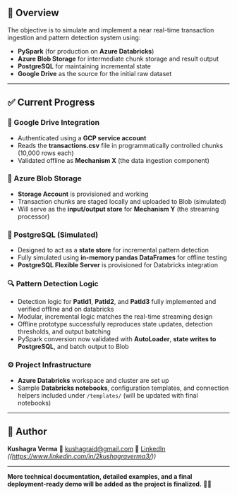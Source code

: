 ## 🧩 Overview

The objective is to simulate and implement a near real-time transaction ingestion and pattern detection system using:

* **PySpark** (for production on **Azure Databricks**)
* **Azure Blob Storage** for intermediate chunk storage and result output
* **PostgreSQL** for maintaining incremental state
* **Google Drive** as the source for the initial raw dataset


---

## ✅ Current Progress

### 🔗 Google Drive Integration

* Authenticated using a **GCP service account**
* Reads the **transactions.csv** file in programmatically controlled chunks (10,000 rows each)
* Validated offline as **Mechanism X** (the data ingestion component)

### 💾 Azure Blob Storage

* **Storage Account** is provisioned and working
* Transaction chunks are staged locally and uploaded to Blob (simulated)
* Will serve as the **input/output store** for **Mechanism Y** (the streaming processor)

### 🧠 PostgreSQL (Simulated)

* Designed to act as a **state store** for incremental pattern detection
* Fully simulated using **in-memory pandas DataFrames** for offline testing
* **PostgreSQL Flexible Server** is provisioned for Databricks integration

### 🔍 Pattern Detection Logic

* Detection logic for **PatId1**, **PatId2**, and **PatId3** fully implemented and verified offline and on databricks
* Modular, incremental logic matches the real-time streaming design
* Offline prototype successfully reproduces state updates, detection thresholds, and output batching
* PySpark conversion now validated with **AutoLoader**, **state writes to PostgreSQL**, and batch output to Blob

### ⚙️ Project Infrastructure

* **Azure Databricks** workspace and cluster are set up
* Sample **Databricks notebooks**, configuration templates, and connection helpers included under `/templates/` (will be updated with final notebooks)

---

## 👤 Author

**Kushagra Verma**
📧 [kushagraid@gmail.com](mailto:kushagraid@gmail.com)
🔗 [LinkedIn](#) *((https://www.linkedin.com/in/2kushagraverma3/))*

---

**More technical documentation, detailed examples, and a final deployment-ready demo will be added as the project is finalized.** 🚀✨
